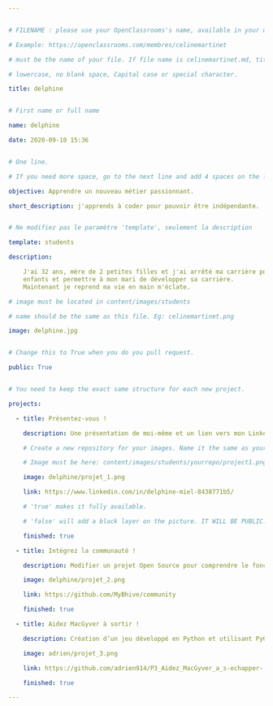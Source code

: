 ```yaml
---


# FILENAME : please use your OpenClassrooms's name, available in your url.

# Example: https://openclassrooms.com/membres/celinemartinet

# must be the name of your file. If file name is celinemartinet.md, title is celinemartinet.

# lowercase, no blank space, Capital case or special character.

title: delphine


# First name or full name

name: delphine

date: 2020-09-10 15:36


# One line.

# If you need more space, go to the next line and add 4 spaces on the left, as in 'description'.

objective: Apprendre un nouveau métier passionnant.

short_description: j'apprends à coder pour pouvoir être indépendante.


# Ne modifiez pas le paramètre 'template', seulement la description

template: students

description:

    J'ai 32 ans, mère de 2 petites filles et j'ai arrêté ma carrière pour éduquer mes 
    enfants et permettre à mon mari de développer sa carrière.
    Maintenant je reprend ma vie en main m'éclate.

# image must be located in content/images/students

# name should be the same as this file. Eg: celinemartinet.png

image: delphine.jpg


# Change this to True when you do you pull request.

public: True


# You need to keep the exact same structure for each new project.

projects:

  - title: Présentez-vous !

    description: Une présentation de moi-même et un lien vers mon LinkedIn.

    # Create a new repository for your images. Name it the same as your nickname and profile picture.

    # Image must be here: content/images/students/yourrepo/project1.png

    image: delphine/projet_1.png

    link: https://www.linkedin.com/in/delphine-miel-8438771b5/

    # 'true' makes it fully available.

    # 'false' will add a black layer on the picture. IT WILL BE PUBLIC!

    finished: true

  - title: Intégrez la communauté !

    description: Modifier un projet Open Source pour comprendre le fonctionnement de Github

    image: delphine/projet_2.png

    link: https://github.com/MyBhive/community

    finished: true

  - title: Aidez MacGyver à sortir !

    description: Création d’un jeu développé en Python et utilisant PyGame.

    image: adrien/projet_3.png

    link: https://github.com/adrien914/P3_Aidez_MacGyver_a_s-echapper-

    finished: true

---
```

